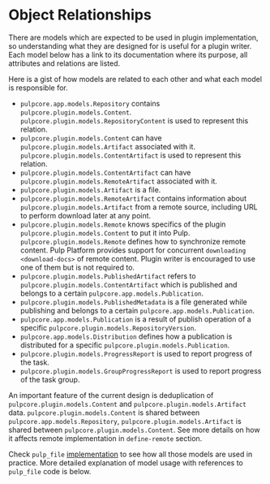 # Object Relationships

There are models which are expected to be used in plugin implementation, so understanding what they
are designed for is useful for a plugin writer. Each model below has a link to its documentation
where its purpose, all attributes and relations are listed.

Here is a gist of how models are related to each other and what each model is responsible for.

- `pulpcore.app.models.Repository` contains `pulpcore.plugin.models.Content`.
    `pulpcore.plugin.models.RepositoryContent` is used to represent this relation.
- `pulpcore.plugin.models.Content` can have `pulpcore.plugin.models.Artifact`
    associated with it. `pulpcore.plugin.models.ContentArtifact` is used to represent this
    relation.
- `pulpcore.plugin.models.ContentArtifact` can have
    `pulpcore.plugin.models.RemoteArtifact` associated with it.
- `pulpcore.plugin.models.Artifact` is a file.
- `pulpcore.plugin.models.RemoteArtifact` contains information about
    `pulpcore.plugin.models.Artifact` from a remote source, including URL to perform
    download later at any point.
- `pulpcore.plugin.models.Remote` knows specifics of the plugin
    `pulpcore.plugin.models.Content` to put it into Pulp.
    `pulpcore.plugin.models.Remote` defines how to synchronize remote content. Pulp
    Platform provides support for concurrent `downloading <download-docs>` of remote content.
    Plugin writer is encouraged to use one of them but is not required to.
- `pulpcore.plugin.models.PublishedArtifact` refers to
    `pulpcore.plugin.models.ContentArtifact` which is published and belongs to a certain
    `pulpcore.app.models.Publication`.
- `pulpcore.plugin.models.PublishedMetadata` is a file generated while publishing and
    belongs to a certain `pulpcore.app.models.Publication`.
- `pulpcore.app.models.Publication` is a result of publish operation of a specific
    `pulpcore.plugin.models.RepositoryVersion`.
- `pulpcore.app.models.Distribution` defines how a publication is distributed for a specific
    `pulpcore.plugin.models.Publication`.
- `pulpcore.plugin.models.ProgressReport` is used to report progress of the task.
- `pulpcore.plugin.models.GroupProgressReport` is used to report progress of the task group.

An important feature of the current design is deduplication of
`pulpcore.plugin.models.Content` and `pulpcore.plugin.models.Artifact` data.
`pulpcore.plugin.models.Content` is shared between `pulpcore.app.models.Repository`,
`pulpcore.plugin.models.Artifact` is shared between
`pulpcore.plugin.models.Content`.
See more details on how it affects remote implementation in `define-remote` section.

Check `pulp_file` [implementation](https://github.com/pulp/pulpcore/tree/main/pulp_file) to see how all
those models are used in practice.
More detailed explanation of model usage with references to `pulp_file` code is below.
